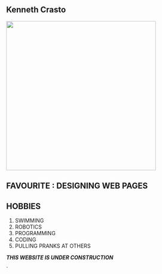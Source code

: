 ## Kenneth Crasto  
<img src="http://tiot.in/wp-content/uploads/2015/03/hacking.jpg" width="400">

## FAVOURITE : DESIGNING WEB PAGES

## HOBBIES

1. SWIMMING
1. ROBOTICS
1. PROGRAMMING
1. CODING
1. PULLING PRANKS AT OTHERS

 
**_THIS WEBSITE IS UNDER CONSTRUCTION_**


`
